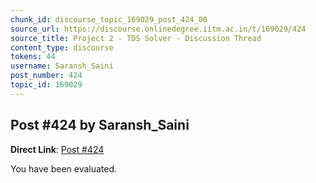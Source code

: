 ```yaml
---
chunk_id: discourse_topic_169029_post_424_00
source_url: https://discourse.onlinedegree.iitm.ac.in/t/169029/424
source_title: Project 2 - TDS Solver - Discussion Thread
content_type: discourse
tokens: 44
username: Saransh_Saini
post_number: 424
topic_id: 169029
---
```


## Post #424 by Saransh_Saini

**Direct Link**: [Post #424](https://discourse.onlinedegree.iitm.ac.in/t/169029/424)

You have been evaluated.
